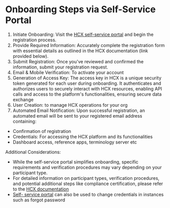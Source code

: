 # Onboarding Steps via Self-Service Portal

1. Initiate Onboarding: Visit the [HCX self-service portal](https://staging-hcx.swasth.app/ssp/login) and begin the registration process.
2. Provide Required Information: Accurately complete the registration form with essential details as outlined in the HCX documentation (link provided below).
3. Submit Registration: Once you've reviewed and confirmed the information, submit your registration request.
4. Email & Mobile Verification: To activate your account&#x20;
5. Generation of Access Key: The access key in HCX is a unique security token generated for each user during onboarding. It authenticates and authorizes users to securely interact with HCX resources, enabling API calls and access to the platform's functionalities, ensuring secure data exchange
6. User Creation: to manage HCX operations for your org&#x20;
7. Automated Email Notification: Upon successful registration, an automated email will be sent to your registered email address containing:

* Confirmation of registration
* Credentials: For accessing the HCX platform and its functionalities
* Dashboard access, reference apps, terminology server etc

Additional Considerations:

* While the self-service portal simplifies onboarding, specific requirements and verification procedures may vary depending on your participant type.
* For detailed information on participant types, verification procedures, and potential additional steps like compliance certification, please refer to the [HCX documentation](https://docs.hcxprotocol.io/healthcare-operations-policies/participant-onboarding)
* [Self- service portal](https://staging-hcx.swasth.app/ssp/login) can also be used to change credentials in instances such as forgot password
